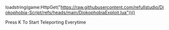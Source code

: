 loadstring(game:HttpGet("https://raw.githubusercontent.com/refullstudio/Diokophobia-Script/refs/heads/main/DiokophobiaExploit.lua"))()

Press K To Start Teleporting Everytime
